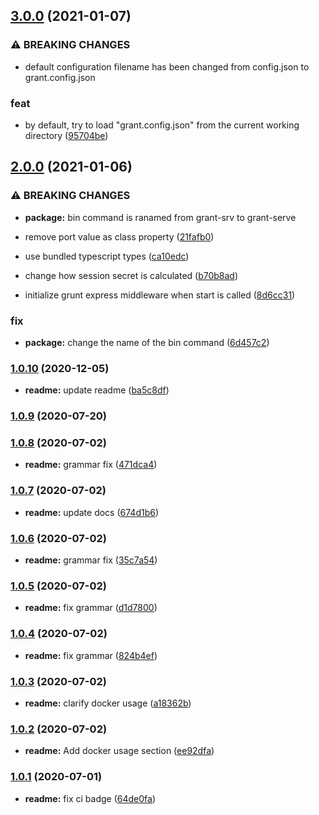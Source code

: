 ## [3.0.0](https://github.com/ivandotv/grant-server/compare/v2.0.0...v3.0.0) (2021-01-07)


### ⚠ BREAKING CHANGES

* default configuration filename has been changed from config.json to
grant.config.json

### feat

* by default, try to load "grant.config.json" from the current working directory ([95704be](https://github.com/ivandotv/grant-server/commit/95704be2876e46b578bff68ea517b0b074940a72))

## [2.0.0](https://github.com/ivandotv/grant-server/compare/v1.0.10...v2.0.0) (2021-01-06)


### ⚠ BREAKING CHANGES

* **package:** bin command is ranamed from grant-srv to grant-serve

* remove port value as class property ([21fafb0](https://github.com/ivandotv/grant-server/commit/21fafb0e03f619161702a4ccfa62b348eed181fd))
* use bundled typescript types ([ca10edc](https://github.com/ivandotv/grant-server/commit/ca10edc488aa38e44277ff116341ee51df87ab69))
* change how session secret is calculated ([b70b8ad](https://github.com/ivandotv/grant-server/commit/b70b8add5dcc48be8bfa0c24612fc80f4882c002))
* initialize grunt express middleware when start is called ([8d6cc31](https://github.com/ivandotv/grant-server/commit/8d6cc31371ff48820abee81b4adbd954b73dcd71))


### fix

* **package:** change the name of the bin command ([6d457c2](https://github.com/ivandotv/grant-server/commit/6d457c23f4491f4db4528b67a88f1b4288ee433b))

### [1.0.10](https://github.com/ivandotv/grant-server/compare/v1.0.9...v1.0.10) (2020-12-05)


* **readme:** update readme ([ba5c8df](https://github.com/ivandotv/grant-server/commit/ba5c8df86cfd3553c4e9ab4edbbd1c143ca2288f))

### [1.0.9](https://github.com/ivandotv/grant-server/compare/v1.0.8...v1.0.9) (2020-07-20)

### [1.0.8](https://github.com/ivandotv/grant-server/compare/v1.0.7...v1.0.8) (2020-07-02)


* **readme:** grammar fix ([471dca4](https://github.com/ivandotv/grant-server/commit/471dca4ff1b0e476a559b9b6da2073a565a69d4f))

### [1.0.7](https://github.com/ivandotv/grant-server/compare/v1.0.6...v1.0.7) (2020-07-02)


* **readme:** update docs ([674d1b6](https://github.com/ivandotv/grant-server/commit/674d1b68765ff0861f6689ec49a2497c96e50c1e))

### [1.0.6](https://github.com/ivandotv/grant-server/compare/v1.0.5...v1.0.6) (2020-07-02)


* **readme:** grammar fix ([35c7a54](https://github.com/ivandotv/grant-server/commit/35c7a54d50e60d3b44239801da413ffa78d527fd))

### [1.0.5](https://github.com/ivandotv/grant-server/compare/v1.0.4...v1.0.5) (2020-07-02)


* **readme:** fix grammar ([d1d7800](https://github.com/ivandotv/grant-server/commit/d1d78006ba8a8045dcce0501c9fc36804ee3c35d))

### [1.0.4](https://github.com/ivandotv/grant-server/compare/v1.0.3...v1.0.4) (2020-07-02)


* **readme:** fix grammar ([824b4ef](https://github.com/ivandotv/grant-server/commit/824b4ef9c9051a58d094b0ecf095ba0efc89d8e5))

### [1.0.3](https://github.com/ivandotv/grant-server/compare/v1.0.2...v1.0.3) (2020-07-02)


* **readme:** clarify docker usage ([a18362b](https://github.com/ivandotv/grant-server/commit/a18362b04d7a9cd50201d01db1faf491db453411))

### [1.0.2](https://github.com/ivandotv/grant-server/compare/v1.0.1...v1.0.2) (2020-07-02)


* **readme:** Add docker usage section ([ee92dfa](https://github.com/ivandotv/grant-server/commit/ee92dfa0ae8d1854a4dca56c63223f9710090b08))

### [1.0.1](https://github.com/ivandotv/grant-server/compare/v1.0.0...v1.0.1) (2020-07-01)


* **readme:** fix ci badge ([64de0fa](https://github.com/ivandotv/grant-server/commit/64de0fa747acae82e2763cc93e0b28eec953c646))
